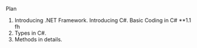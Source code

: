 Plan

1. Introducing .NET Framework. Introducing C#. Basic Coding in C#
**1.1 fh
2. Types in C#.
3. Methods in details.
